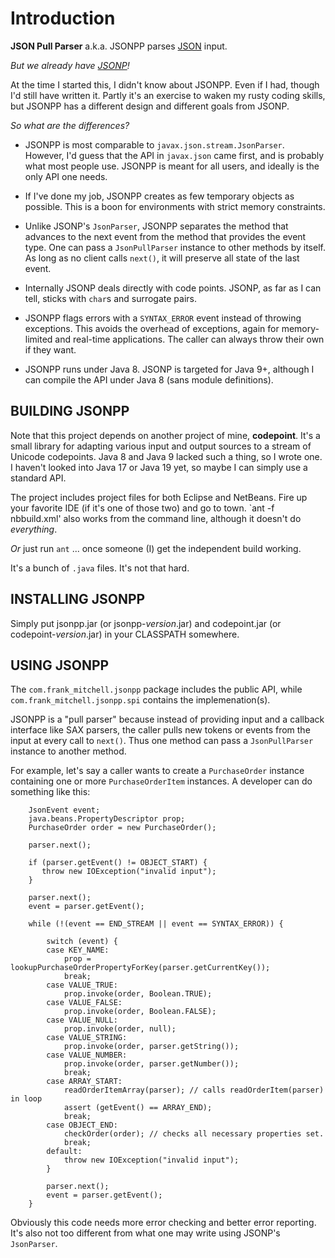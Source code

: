 # Introduction #

**JSON Pull Parser** a.k.a. JSONPP parses [JSON](http://json.org) input.

*But we already have [JSONP](https://projects.eclipse.org/projects/ee4j.jsonp)!*

At the time I started this, I didn't know about JSONPP. Even if I had, though
I'd still have written it. Partly it's an exercise to waken my rusty coding skills,
but JSONPP has a different design and different goals from JSONP.


*So what are the differences?*

* JSONPP is most comparable to `javax.json.stream.JsonParser`. However, I'd guess
  that the API in `javax.json` came first, and is probably what most people use.
  JSONPP is meant for all users, and ideally is the only API one needs.

* If I've done my job, JSONPP creates as few temporary objects as possible.
  This is a boon for environments with strict memory constraints.

* Unlike JSONP's `JsonParser`, JSONPP separates the method that advances to the 
  next event from the method that provides the event type. One can pass a 
  `JsonPullParser` instance to other methods by itself. As long as no client 
  calls `next()`, it will preserve all state of the last event.

* Internally JSONP deals directly with code points. JSONP, as far as I can tell,
  sticks with `char`s and surrogate pairs.

* JSONPP flags errors with a `SYNTAX_ERROR` event instead of throwing exceptions.
  This avoids the overhead of exceptions, again for memory-limited and real-time
  applications.  The caller can always throw their own if they want.

* JSONPP runs under Java 8. JSONP is targeted for Java 9+, although I can compile
  the API under Java 8 (sans module definitions).


## BUILDING JSONPP ###

Note that this project depends on another project of mine, **codepoint**.
It's a small library for adapting various input and output sources to
a stream of Unicode codepoints.  Java 8 and Java 9 lacked such a thing,
so I wrote one.  I haven't looked into Java 17 or Java 19 yet, so maybe
I can simply use a standard API.

The project includes project files for both Eclipse and NetBeans. Fire up your
favorite IDE (if it's one of those two) and go to town.  `ant -f nbbuild.xml'
also works from the command line, although it doesn't do *everything*.

*Or* just run `ant` ... once someone (I) get the independent build working.

It's a bunch of `.java` files. It's not that hard.


## INSTALLING JSONPP ##

Simply put jsonpp.jar (or jsonpp-*version*.jar) 
and codepoint.jar (or codepoint-*version*.jar)
in your CLASSPATH somewhere.


## USING JSONPP ##

The `com.frank_mitchell.jsonpp` package includes the public API,
while `com.frank_mitchell.jsonpp.spi` contains the implemenation(s).

JSONPP is a "pull parser" because instead of providing input and a callback
interface like SAX parsers, the caller pulls new tokens or events from the input at
every call to `next()`. Thus one method can pass a `JsonPullParser` instance to
another method.

For example, let's say a caller wants to create a `PurchaseOrder` instance containing
one or more `PurchaseOrderItem` instances.  A developer can do something like this:

        JsonEvent event;
        java.beans.PropertyDescriptor prop;
        PurchaseOrder order = new PurchaseOrder();

        parser.next();

        if (parser.getEvent() != OBJECT_START) {
           throw new IOException("invalid input");
        }

        parser.next();
        event = parser.getEvent();

        while (!(event == END_STREAM || event == SYNTAX_ERROR)) {

            switch (event) {
            case KEY_NAME:
                prop = lookupPurchaseOrderPropertyForKey(parser.getCurrentKey());
                break;
            case VALUE_TRUE:
                prop.invoke(order, Boolean.TRUE);
            case VALUE_FALSE:
                prop.invoke(order, Boolean.FALSE);
            case VALUE_NULL:
                prop.invoke(order, null);
            case VALUE_STRING:
                prop.invoke(order, parser.getString());
            case VALUE_NUMBER:
                prop.invoke(order, parser.getNumber());
                break;
            case ARRAY_START:
                readOrderItemArray(parser); // calls readOrderItem(parser) in loop
                assert (getEvent() == ARRAY_END);
                break;
            case OBJECT_END:
                checkOrder(order); // checks all necessary properties set.
                break;
            default:
                throw new IOException("invalid input");
            }

            parser.next();
            event = parser.getEvent();
        }

Obviously this code needs more error checking and better error reporting.
It's also not too different from what one may write using JSONP's `JsonParser`.


